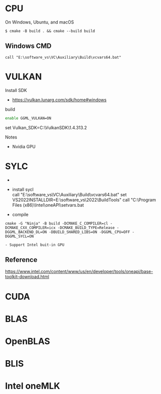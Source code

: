 # CPU

On Windows, Ubuntu, and macOS
``` ssh 
$ cmake -B build . && cmake --build build
```

## Windows CMD
```
call "E:\software_vs\VC\Auxiliary\Build\vcvars64.bat"
```


# VULKAN
Install SDK
+ https://vulkan.lunarg.com/sdk/home#windows

build
``` sh
enable GGML_VULKAN=ON
```
set Vulkan_SDK=C:\VulkanSDK\1.4.313.2

Notes
- Nvidia GPU

# SYLC
- 

- install sycl  
call "E:\software_vs\VC\Auxiliary\Build\vcvars64.bat"
set VS2022INSTALLDIR=E:\software_vs\2022\BuildTools"
call "C:\Program Files (x86)\Intel\oneAPI\setvars.bat

- compile
```
cmake -G "Ninja" -B build -DCMAKE_C_COMPILER=cl -DCMAKE_CXX_COMPILER=icx -DCMAKE_BUILD_TYPE=Release -DGGML_BACKEND_DL=ON -DBUILD_SHARED_LIBS=ON -DGGML_CPU=OFF -DGGML_SYCL=ON 
```


	- Support Intel buit-in GPU

## Reference
https://www.intel.com/content/www/us/en/developer/tools/oneapi/base-toolkit-download.html

# CUDA

# BLAS


# OpenBLAS


# BLIS


# Intel oneMLK



